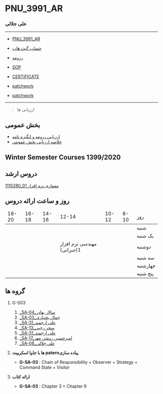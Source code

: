 # PNU_3991_AR
### علی جلالی


 
---
-  [PNU_3991_AR](https://github.com/jalaliiliya/PNU_3991_AR/blob/gh-pages/README.md)
- [حساب گیت هاب](https://github.com/jalaliiliya)

- [رزومه](https://jalaliiliya.github.io/)

- [SOP](https://jalaliiliya.github.io/SOP/)

- [CERTIFICATE](https://www.sololearn.com/Certificate/1024-20275551/pdf/)

- [patchwork](http://jlord.us/patchwork/)

- [patchwork](https://github.com/jalaliiliya/patchwork)
------------------
> ارزیابی ها

##  بخش عمومی
- [ارزیابی رزومه و انگیزه نامه](https://github.com/jalaliiliya/PNU_3991_AR/blob/main/_General/AJ_CV_CheckList_AR_3991.pdf)
- [خلاصه ارزیابی بخش عمومی](https://github.com/jalaliiliya/PNU_3991_AR/blob/main/AJ_GeneralSection_CheckList_AR_3991.pdf)

## Winter Semester Courses 1399/2020

## دروس ارشد

[1115280_01	معماری نرم افزار](https://github.com/jalaliiliya/PNU_3991_AR/tree/main/SoftwareArchitecture)
## روز و ساعت ارائه دروس

<table dir="ltr" style="width:100%">
 <thead>
  <tr>
    <td>18-20</td>
    <td>16-18</td>
    <td>14-16</td>
    <td>12-14</td>
    <td>10-12</td>
    <td>8-10</td>
    <td>روز</td>
  </tr>
  </thead>
  <tbody>
  <tr>
    <td></td>
    <td></td>
    <td></td>
    <td></td>
    <td></td>
    <td></td>
    <td>شنبه</td>
  </tr>
   <tr>
    <td></td>
    <td></td>
    <td></td>
    <td></td>
    <td></td>
    <td></td>
    <td>یک شنبه</td>
  </tr>
   <tr>
     <td></td>
     <td></td>
     <td></td>
     <td>مهندسی نرم افزار 1(جبرانی)</td>
     <td></td>
    <td></td>   
    <td>دوشنبه</td>
  </tr>
   <tr>
    <td></td>
    <td></td>
    <td></td>
    <td></td>
    <td></td>
    <td></td>
    <td>سه شنبه</td>
  </tr>
   <tr>
    <td> </td>
    <td></td>
    <td></td>
    <td></td>
    <td></td>
     <td></td>
    <td>چهارشنبه</td>
  </tr>
   <tr>
    <td></td>
    <td></td>
     <td></td>
     <td><a</a></td>
     <td></td>
    <td></td>
    <td>پنج شنبه</td>
  </tr>
  </tbody>
</table>
</div>





## گروه ها

1. G-S03
    1. [_SA-04_سالار بهادر](https://github.com/AliRazavi-edu/PNU_3991/tree/master/_MSc/SoftwareArchitecture/04_%D8%B3%D8%A7%D9%84%D8%A7%D8%B1%20%D8%A8%D9%87%D8%A7%D8%AF%D8%B1)    
    1. [_SA-03_جمال بختياري](https://github.com/AliRazavi-edu/PNU_3991/tree/master/_MSc/SoftwareArchitecture/03_%D8%AC%D9%85%D8%A7%D9%84%20%D8%A8%D8%AE%D8%AA%D9%8A%D8%A7%D8%B1%D9%8A)    
    1. [_SA-31_علی ارجمند](https://github.com/AliRazavi-edu/PNU_3991/tree/master/_MSc/SoftwareArchitecture/31_%D8%B9%D9%84%DB%8C%20%D8%A7%D8%B1%D8%AC%D9%85%D9%86%D8%AF)    
    1. [_SA-13_سحر رجبي](https://github.com/AliRazavi-edu/PNU_3991/tree/master/_MSc/SoftwareArchitecture/13_%D8%B3%D8%AD%D8%B1%20%D8%B1%D8%AC%D8%A8%D9%8A) 
    1. [_SA-31_علی ارجمند](https://github.com/AliRazavi-edu/PNU_3991/tree/master/_MSc/SoftwareArchitecture/1115280_71/1_%D8%B9%D9%84%D9%8A%20%D8%A7%D8%B1%D8%AC%D9%85%D9%86%D8%AF)    
    1. [_SA-17_اميرحسين روشن مهر](https://github.com/AliRazavi-edu/PNU_3991/tree/master/_MSc/SoftwareArchitecture/1115280_01/17_%D8%A7%D9%85%D9%8A%D8%B1%D8%AD%D8%B3%D9%8A%D9%86%20%D8%B1%D9%88%D8%B4%D9%86%20%D9%85%D9%87%D8%B1)
    1. [_SA-08_علي جلالي](https://github.com/AliRazavi-edu/PNU_3991/tree/master/_MSc/SoftwareArchitecture/1115280_01/08_%D8%B9%D9%84%D9%8A%20%D8%AC%D9%84%D8%A7%D9%84%D9%8A) 

2. **ها با جاوا اسکریپت paternپیاده سازی** 

    - **G-SA-03** : Chain of Responsibility + Observer + Strategy + Command State + Visitor

3.  **ارائه کتاب**
    - **G-SA-03** : Chapter 3 + Chapter 9
